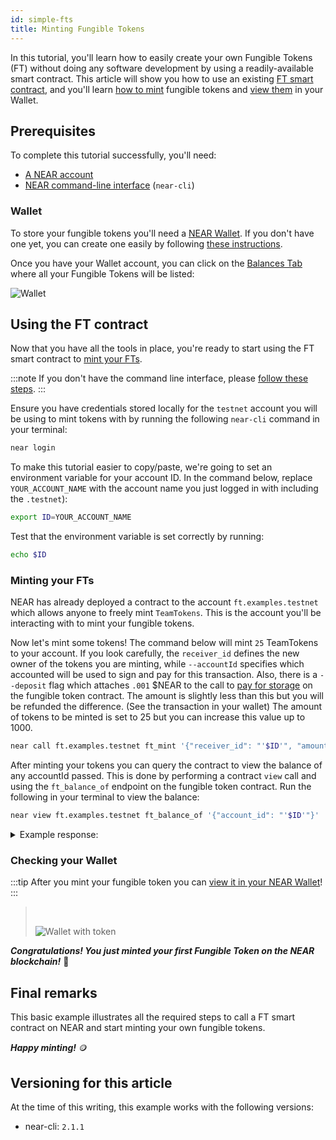 ```yaml
---
id: simple-fts
title: Minting Fungible Tokens
---
```


In this tutorial, you'll learn how to easily create your own Fungible Tokens (FT) without doing any software development by using a readily-available smart contract.
This article will show you how to use an existing [FT smart contract](#fungible-token-contract), and you'll learn [how to mint](#minting-your-fts) fungible tokens and [view them](#checking-your-wallet) in your Wallet.

## Prerequisites

To complete this tutorial successfully, you'll need:

- [A NEAR account](#wallet)
- [NEAR command-line interface](/tools/near-cli#setup) (`near-cli`)

### Wallet

To store your fungible tokens you'll need a [NEAR Wallet](https://wallet.testnet.near.org/).
If you don't have one yet, you can create one easily by following [these instructions](https://wallet.testnet.near.org/create).

Once you have your Wallet account, you can click on the [Balances Tab](https://wallet.testnet.near.org/?tab=balances) where all your Fungible Tokens will be listed:

![Wallet](/docs/assets/fts/empty-wallet-ft-tab.png)

## Using the FT contract

Now that you have all the tools in place, you're ready to start using the FT smart contract to [mint your FTs](#minting-your-fts).

:::note
If you don't have the command line interface, please [follow these steps](/tools/near-cli#setup).
:::

Ensure you have credentials stored locally for the `testnet` account you will be using to mint tokens with by running the following `near-cli` command in your terminal:

```bash
near login
```

To make this tutorial easier to copy/paste, we're going to set an environment variable for your account ID. In the command below, replace `YOUR_ACCOUNT_NAME` with the account name you just logged in with including the `.testnet`):

```bash
export ID=YOUR_ACCOUNT_NAME
```

Test that the environment variable is set correctly by running:

```bash
echo $ID
```

### Minting your FTs

NEAR has already deployed a contract to the account `ft.examples.testnet` which allows anyone to freely mint `TeamTokens`. This is the account you'll be interacting with to mint your fungible tokens.

Now let's mint some tokens! The command below will mint `25` TeamTokens to your account.
If you look carefully, the `receiver_id` defines the new owner of the tokens you are minting, while `--accountId` specifies which accounted will be used to sign and pay for this transaction. 
Also, there is a `--deposit` flag which attaches `.001` $NEAR to the call to [pay for storage](/concepts/storage/storage-staking) on the fungible token contract. The amount is slightly less than this but you will be refunded the difference. (See the transaction in your wallet) The amount of tokens to be minted is set to 25 but you can increase this value up to 1000.

```bash
near call ft.examples.testnet ft_mint '{"receiver_id": "'$ID'", "amount": "25"}' --deposit 0.1 --accountId $ID
```

After minting your tokens you can query the contract to view the balance of any accountId passed. This is done by performing a contract `view` call and using the `ft_balance_of` endpoint on the fungible token contract. Run the following in your terminal to view the balance:

```bash
near view ft.examples.testnet ft_balance_of '{"account_id": "'$ID'"}'
```

<details>
<summary>Example response: </summary>
<p>

```json
View call: ft.examples.testnet.ft_balance_of({"account_id": "benji_test.testnet"})
'25'
```

</p>
</details>

### Checking your Wallet

:::tip
After you mint your fungible token you can [view it in your NEAR Wallet](https://wallet.testnet.near.org)!
:::

> <br/>
>
> ![Wallet with token](/docs/assets/fts/teamtoken.png)
> <br/>

**_Congratulations! You just minted your first Fungible Token on the NEAR blockchain!_** 🎉

## Final remarks

This basic example illustrates all the required steps to call a FT smart contract on NEAR and start minting your own fungible tokens.

**_Happy minting!_** 🪙

## Versioning for this article

At the time of this writing, this example works with the following versions:

- near-cli: `2.1.1`
